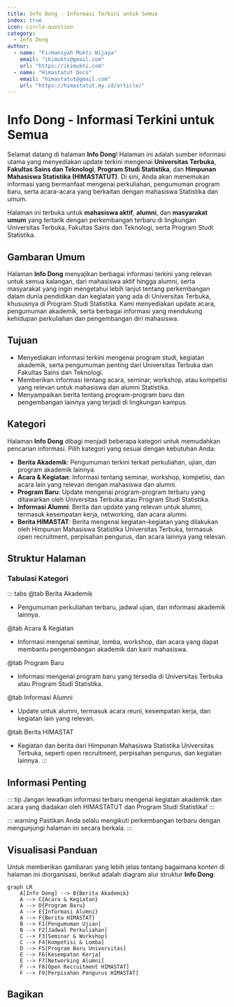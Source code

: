 ```yaml
--- 
title: Info Dong - Informasi Terkini untuk Semua
index: true
icon: circle-question
category:
  - Info Dong
author:
  - name: "Firmansyah Mukti Wijaya"
    email: "ikimukti@gmail.com"
    url: "https://ikimukti.com"
  - name: "Himastatut Docs"
    email: "himastatut@gmail.com"
    url: "https://himastatut.my.id/article/"
--- 
```


# Info Dong - Informasi Terkini untuk Semua

Selamat datang di halaman **Info Dong**! Halaman ini adalah sumber informasi utama yang menyediakan update terkini mengenai **Universitas Terbuka**, **Fakultas Sains dan Teknologi**, **Program Studi Statistika**, dan **Himpunan Mahasiswa Statistika (HIMASTATUT)**. Di sini, Anda akan menemukan informasi yang bermanfaat mengenai perkuliahan, pengumuman program baru, serta acara-acara yang berkaitan dengan mahasiswa Statistika dan umum.

Halaman ini terbuka untuk **mahasiswa aktif**, **alumni**, dan **masyarakat umum** yang tertarik dengan perkembangan terbaru di lingkungan Universitas Terbuka, Fakultas Sains dan Teknologi, serta Program Studi Statistika.

## Gambaran Umum

Halaman **Info Dong** menyajikan berbagai informasi terkini yang relevan untuk semua kalangan, dari mahasiswa aktif hingga alumni, serta masyarakat yang ingin mengetahui lebih lanjut tentang perkembangan dalam dunia pendidikan dan kegiatan yang ada di Universitas Terbuka, khususnya di Program Studi Statistika. Kami menyediakan update acara, pengumuman akademik, serta berbagai informasi yang mendukung kehidupan perkuliahan dan pengembangan diri mahasiswa.

## Tujuan

- Menyediakan informasi terkini mengenai program studi, kegiatan akademik, serta pengumuman penting dari Universitas Terbuka dan Fakultas Sains dan Teknologi.
- Memberikan informasi tentang acara, seminar, workshop, atau kompetisi yang relevan untuk mahasiswa dan alumni Statistika.
- Menyampaikan berita tentang program-program baru dan pengembangan lainnya yang terjadi di lingkungan kampus.

## Kategori

Halaman **Info Dong** dibagi menjadi beberapa kategori untuk memudahkan pencarian informasi. Pilih kategori yang sesuai dengan kebutuhan Anda:

- **Berita Akademik**: Pengumuman terkini terkait perkuliahan, ujian, dan program akademik lainnya.
- **Acara & Kegiatan**: Informasi tentang seminar, workshop, kompetisi, dan acara lain yang relevan dengan mahasiswa dan alumni.
- **Program Baru**: Update mengenai program-program terbaru yang ditawarkan oleh Universitas Terbuka atau Program Studi Statistika.
- **Informasi Alumni**: Berita dan update yang relevan untuk alumni, termasuk kesempatan kerja, networking, dan acara alumni.
- **Berita HIMASTAT**: Berita mengenai kegiatan-kegiatan yang dilakukan oleh Himpunan Mahasiswa Statistika Universitas Terbuka, termasuk open recruitment, perpisahan pengurus, dan acara lainnya yang relevan.

## Struktur Halaman

<Catalog />

### Tabulasi Kategori

::: tabs
@tab Berita Akademik
- Pengumuman perkuliahan terbaru, jadwal ujian, dan informasi akademik lainnya.

@tab Acara & Kegiatan
- Informasi mengenai seminar, lomba, workshop, dan acara yang dapat membantu pengembangan akademik dan karir mahasiswa.

@tab Program Baru
- Informasi mengenai program baru yang tersedia di Universitas Terbuka atau Program Studi Statistika.

@tab Informasi Alumni
- Update untuk alumni, termasuk acara reuni, kesempatan kerja, dan kegiatan lain yang relevan.

@tab Berita HIMASTAT
- Kegiatan dan berita dari Himpunan Mahasiswa Statistika Universitas Terbuka, seperti open recruitment, perpisahan pengurus, dan kegiatan lainnya.
:::

## Informasi Penting

::: tip
Jangan lewatkan informasi terbaru mengenai kegiatan akademik dan acara yang diadakan oleh HIMASTATUT dan Program Studi Statistika!
:::

::: warning
Pastikan Anda selalu mengikuti perkembangan terbaru dengan mengunjungi halaman ini secara berkala.
:::

## Visualisasi Panduan

Untuk memberikan gambaran yang lebih jelas tentang bagaimana konten di halaman ini diorganisasi, berikut adalah diagram alur struktur **Info Dong**:

```mermaid
graph LR
    A[Info Dong] --> B{Berita Akademik}
    A --> C{Acara & Kegiatan}
    A --> D{Program Baru}
    A --> E{Informasi Alumni}
    A --> F{Berita HIMASTAT}
    B --> F1[Pengumuman Ujian]
    B --> F2[Jadwal Perkuliahan]
    C --> F3[Seminar & Workshop]
    C --> F4[Kompetisi & Lomba]
    D --> F5[Program Baru Universitas]
    E --> F6[Kesempatan Kerja]
    E --> F7[Networking Alumni]
    F --> F8[Open Recruitment HIMASTAT]
    F --> F9[Perpisahan Pengurus HIMASTAT]
```


## Bagikan
<Share colorful />
<GitContributors />
<GitChangelog />